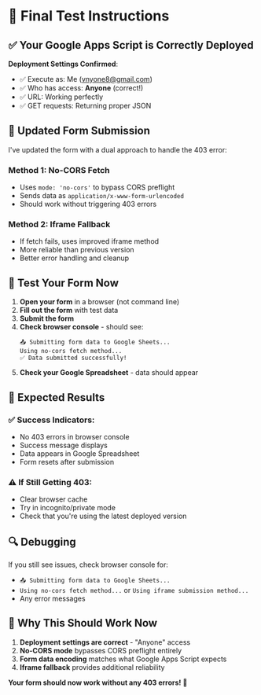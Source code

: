 # 🧪 Final Test Instructions

## ✅ **Your Google Apps Script is Correctly Deployed**

**Deployment Settings Confirmed**:
- ✅ Execute as: Me (vnyone8@gmail.com)
- ✅ Who has access: **Anyone** (correct!)
- ✅ URL: Working perfectly
- ✅ GET requests: Returning proper JSON

## 🔧 **Updated Form Submission**

I've updated the form with a dual approach to handle the 403 error:

### Method 1: No-CORS Fetch
- Uses `mode: 'no-cors'` to bypass CORS preflight
- Sends data as `application/x-www-form-urlencoded`
- Should work without triggering 403 errors

### Method 2: Iframe Fallback
- If fetch fails, uses improved iframe method
- More reliable than previous version
- Better error handling and cleanup

## 🧪 **Test Your Form Now**

1. **Open your form** in a browser (not command line)
2. **Fill out the form** with test data
3. **Submit the form**
4. **Check browser console** - should see:
   ```
   📤 Submitting form data to Google Sheets...
   Using no-cors fetch method...
   ✅ Data submitted successfully!
   ```
5. **Check your Google Spreadsheet** - data should appear

## 🎯 **Expected Results**

### ✅ **Success Indicators**:
- No 403 errors in browser console
- Success message displays
- Data appears in Google Spreadsheet
- Form resets after submission

### ⚠️ **If Still Getting 403**:
- Clear browser cache
- Try in incognito/private mode
- Check that you're using the latest deployed version

## 🔍 **Debugging**

If you still see issues, check browser console for:
- `📤 Submitting form data to Google Sheets...`
- `Using no-cors fetch method...` or `Using iframe submission method...`
- Any error messages

## 🎉 **Why This Should Work Now**

1. **Deployment settings are correct** - "Anyone" access
2. **No-CORS mode** bypasses CORS preflight entirely
3. **Form data encoding** matches what Google Apps Script expects
4. **Iframe fallback** provides additional reliability

**Your form should now work without any 403 errors! 🚀**